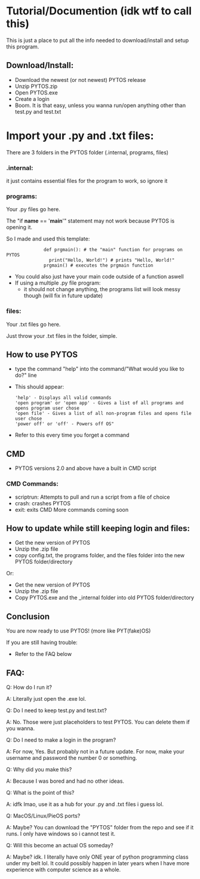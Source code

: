 # Tutorial/Documention (idk wtf to call this)
This is just a place to put all the info needed to download/install and setup this program. 
  ## Download/Install: 
  * Download the newest (or not newest) PYTOS release
  * Unzip PYTOS.zip
  * Open PYTOS.exe
  * Create a login
  * Boom. It is that easy, unless you wanna run/open anything other than test.py and test.txt
  # Import your .py and .txt files:
There are 3 folders in the PYTOS folder (.internal, programs, files)

  ### .internal: 
  it just contains essential files for the program to work, so ignore it
    
  ### programs: 
  Your .py files go here.
  
  The "if __name__ == '__main__'" statement may not work because PYTOS is opening it. 
  
  So I made and used this template:
      
                  def prgmain(): # the "main" function for programs on PYTOS
                    print("Hello, World!") # prints "Hello, World!"
                  prgmain() # executes the prgmain function
  * You could also just have your main code outside of a function aswell
  * If using a multiple .py file program:
    * it should not change anything, the programs list will look messy though (will fix in future update)
    
  ### files: 
  Your .txt files go here.
  
  Just throw your .txt files in the folder, simple.        


  ## How to use PYTOS
  * type the command "help" into the command/"What would you like to do?" line
  * This should appear: 

        'help' - Displays all valid commands
        'open program' or 'open app' - Gives a list of all programs and opens program user chose
        'open file' - Gives a list of all non-program files and opens file user chose
        'power off' or 'off' - Powers off OS"
  
  * Refer to this every time you forget a command
## CMD
* PYTOS versions 2.0 and above have a built in CMD script
### CMD Commands:
* scriptrun: Attempts to pull and run a script from a file of choice
* crash: crashes PYTOS
* exit: exits CMD
More commands coming soon

## How to update while still keeping login and files:
* Get the new version of PYTOS
* Unzip the .zip file
* copy config.txt, the programs folder, and the files folder into the new PYTOS folder/directory
  
Or:
* Get the new version of PYTOS
* Unzip the .zip file
* Copy PYTOS.exe and the _internal folder into old PYTOS folder/directory
  
## Conclusion
You are now ready to use PYTOS! (more like PYT(fake)OS)

If you are still having trouble:
  * Refer to the FAQ below

## FAQ:
Q: How do I run it?

A: Literally just open the .exe lol.

Q: Do I need to keep test.py and test.txt?

A: No. Those were just placeholders to test PYTOS. You can delete them if you wanna.

Q: Do I need to make a login in the program?

A: For now, Yes. But probably not in a future update. For now, make your username and password the number 0 or something.

Q: Why did you make this?

A: Because I was bored and had no other ideas.

Q: What is the point of this?

A: idfk lmao, use it as a hub for your .py and .txt files i guess lol.

Q: MacOS/Linux/PieOS ports?

A: Maybe? You can download the "PYTOS" folder from the repo and see if it runs. I only have windows so i cannot test it.

Q: Will this become an actual OS someday?

A: Maybe? idk. I literally have only ONE year of python programming class under my belt lol. It could possibly happen in later years when I have more experience with computer science as a whole.
